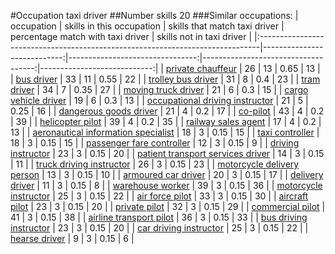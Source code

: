 #Occupation taxi driver
##Number skills 20
###Similar occupations:
| occupation                                                                    |   skills in this occupation |   skills that match taxi driver |   percentage match with taxi driver |   skills not in taxi driver |
|:------------------------------------------------------------------------------|----------------------------:|--------------------------------:|------------------------------------:|----------------------------:|
| [private chauffeur](private_chauffeur.md)                                     |                          26 |                              13 |                                0.65 |                          13 |
| [bus driver](bus_driver.md)                                                   |                          33 |                              11 |                                0.55 |                          22 |
| [trolley bus driver](trolley_bus_driver.md)                                   |                          31 |                               8 |                                0.4  |                          23 |
| [tram driver](tram_driver.md)                                                 |                          34 |                               7 |                                0.35 |                          27 |
| [moving truck driver](moving_truck_driver.md)                                 |                          21 |                               6 |                                0.3  |                          15 |
| [cargo vehicle driver](cargo_vehicle_driver.md)                               |                          19 |                               6 |                                0.3  |                          13 |
| [occupational driving instructor](occupational_driving_instructor.md)         |                          21 |                               5 |                                0.25 |                          16 |
| [dangerous goods driver](dangerous_goods_driver.md)                           |                          21 |                               4 |                                0.2  |                          17 |
| [co-pilot](co-pilot.md)                                                       |                          43 |                               4 |                                0.2  |                          39 |
| [helicopter pilot](helicopter_pilot.md)                                       |                          39 |                               4 |                                0.2  |                          35 |
| [railway sales agent](railway_sales_agent.md)                                 |                          17 |                               4 |                                0.2  |                          13 |
| [aeronautical information specialist](aeronautical_information_specialist.md) |                          18 |                               3 |                                0.15 |                          15 |
| [taxi controller](taxi_controller.md)                                         |                          18 |                               3 |                                0.15 |                          15 |
| [passenger fare controller](passenger_fare_controller.md)                     |                          12 |                               3 |                                0.15 |                           9 |
| [driving instructor](driving_instructor.md)                                   |                          23 |                               3 |                                0.15 |                          20 |
| [patient transport services driver](patient_transport_services_driver.md)     |                          14 |                               3 |                                0.15 |                          11 |
| [truck driving instructor](truck_driving_instructor.md)                       |                          26 |                               3 |                                0.15 |                          23 |
| [motorcycle delivery person](motorcycle_delivery_person.md)                   |                          13 |                               3 |                                0.15 |                          10 |
| [armoured car driver](armoured_car_driver.md)                                 |                          20 |                               3 |                                0.15 |                          17 |
| [delivery driver](delivery_driver.md)                                         |                          11 |                               3 |                                0.15 |                           8 |
| [warehouse worker](warehouse_worker.md)                                       |                          39 |                               3 |                                0.15 |                          36 |
| [motorcycle instructor](motorcycle_instructor.md)                             |                          25 |                               3 |                                0.15 |                          22 |
| [air force pilot](air_force_pilot.md)                                         |                          33 |                               3 |                                0.15 |                          30 |
| [aircraft pilot](aircraft_pilot.md)                                           |                          23 |                               3 |                                0.15 |                          20 |
| [private pilot](private_pilot.md)                                             |                          32 |                               3 |                                0.15 |                          29 |
| [commercial pilot](commercial_pilot.md)                                       |                          41 |                               3 |                                0.15 |                          38 |
| [airline transport pilot](airline_transport_pilot.md)                         |                          36 |                               3 |                                0.15 |                          33 |
| [bus driving instructor](bus_driving_instructor.md)                           |                          23 |                               3 |                                0.15 |                          20 |
| [car driving instructor](car_driving_instructor.md)                           |                          25 |                               3 |                                0.15 |                          22 |
| [hearse driver](hearse_driver.md)                                             |                           9 |                               3 |                                0.15 |                           6 |
